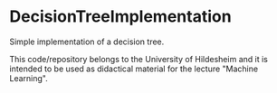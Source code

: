 # DecisionTreeImplementation
Simple implementation of a decision tree.

This code/repository belongs to the University of Hildesheim and it is intended to be used as didactical material for the lecture "Machine Learning".
